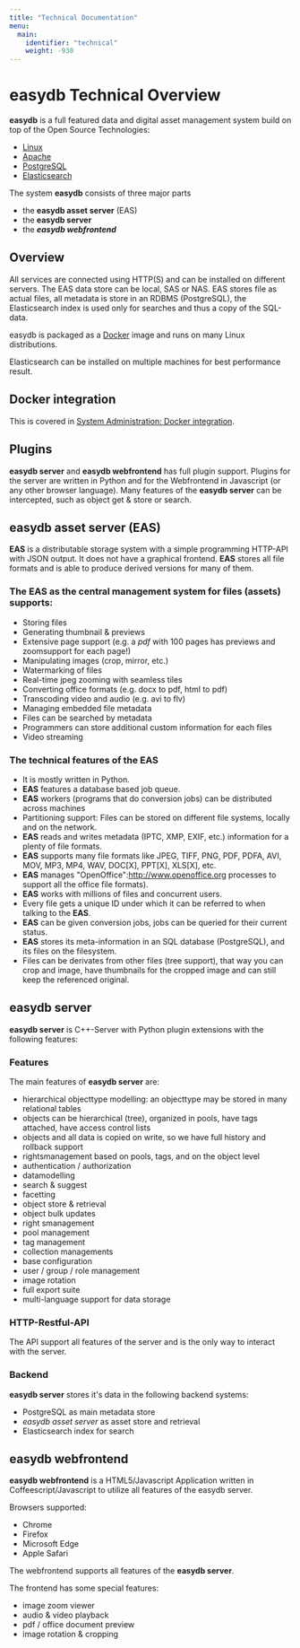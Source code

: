 ```yaml
---
title: "Technical Documentation"
menu:
  main:
    identifier: "technical"
    weight: -930
---
```

# easydb Technical Overview

**easydb** is a full featured data and digital asset management system build on top of the Open Source Technologies:

* [Linux](http://www.linux.org)
* [Apache](http://www.apache.org/)
* [PostgreSQL](http://www.postgresql.org/)
* [Elasticsearch](https://www.elastic.co/)

The system **easydb** consists of three major parts

* the **easydb asset server** (EAS)
* the **easydb server**
* the ***easydb webfrontend***

## Overview

All services are connected using HTTP(S) and can be installed on different servers. The EAS data store can be local, SAS or NAS. EAS stores file as actual files, all metadata is store in an RDBMS (PostgreSQL), the Elasticsearch index is used only for searches and thus a copy of the SQL-data.

easydb is packaged as a [Docker](https://www.docker.com/) image and runs on many Linux distributions.

Elasticsearch can be installed on multiple machines for best performance result.

## Docker integration
This is covered in [System Administration: Docker integration](../sysadmin).

## Plugins

**easydb server** and **easydb webfrontend** has full plugin support. Plugins for the server are written in Python and for the Webfrontend in Javascript (or any other browser language). Many features of the **easydb server** can be intercepted, such as object get & store or search.

## easydb asset server (EAS)

**EAS** is a distributable storage system with a simple programming HTTP-API with JSON output. It does not have a graphical frontend. **EAS** stores all file formats and is able to produce derived versions for many of them.

### The EAS as the central management system for files (assets) supports:

* Storing files
* Generating thumbnail & previews
* Extensive page support (e.g. a *pdf* with 100 pages has previews and zoomsupport for each page!)
* Manipulating images (crop, mirror, etc.)
* Watermarking of files
* Real-time jpeg zooming with seamless tiles
* Converting office formats (e.g. docx to pdf, html to pdf)
* Transcoding video and audio (e.g. avi to flv)
* Managing embedded file metadata
* Files can be searched by metadata
* Programmers can store additional custom information for each files
* Video streaming

### The technical features of the EAS

* It is mostly written in Python.
* **EAS** features a database based job queue.
* **EAS** workers (programs that do conversion jobs) can be distributed across machines
* Partitioning support: Files can be stored on different file systems, locally and on the network.
* **EAS** reads and writes metadata (IPTC, XMP, EXIF, etc.) information for a plenty of file formats.
* **EAS** supports many file formats like JPEG, TIFF, PNG, PDF, PDFA, AVI, MOV, MP3, MP4, WAV, DOC[X], PPT[X], XLS[X], etc.
* **EAS** manages "OpenOffice":http://www.openoffice.org processes to support all the office file formats).
* **EAS** works with millions of files and concurrent users.
* Every file gets a unique ID under which it can be referred to when talking to the **EAS**.
* **EAS** can be given conversion jobs, jobs can be queried for their current status.
* **EAS** stores its meta-information in an SQL database (PostgreSQL), and its files on the filesystem.
* Files can be derivates from other files (tree support), that way you can crop and image, have thumbnails for the cropped image and can still keep the referenced original.


## easydb server

**easydb server** is C++-Server with Python plugin extensions with the following features:

### Features

The main features of **easydb server** are:

* hierarchical objecttype modelling: an objecttype may be stored in many relational tables
* objects can be hierarchical (tree), organized in pools, have tags attached, have access control lists
* objects and all data is copied on write, so we have full history and rollback support
* rightsmanagement based on pools, tags, and on the object level
* authentication / authorization
* datamodelling
* search & suggest
* facetting
* object store & retrieval
* object bulk updates
* right smanagement
* pool management
* tag management
* collection managements
* base configuration
* user / group / role management
* image rotation
* full export suite
* multi-language support for data storage

### HTTP-Restful-API

The API support all features of the server and is the only way to interact with the server.

### Backend

**easydb server** stores it's data in the following backend systems:

* PostgreSQL as main metadata store
* *easydb asset server* as asset store and retrieval
* Elasticsearch index for search


## easydb webfrontend

**easydb webfrontend** is a HTML5/Javascript Application written in Coffeescript/Javascript to utilize all features of the easydb server.

Browsers supported:

* Chrome
* Firefox
* Microsoft Edge
* Apple Safari

The webfrontend supports all features of the **easydb server**.

The frontend has some special features:

* image zoom viewer
* audio & video playback
* pdf / office document preview
* image rotation & cropping
